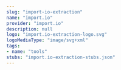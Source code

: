 ```yaml
---
slug: "import-io-extraction"
name: "import.io"
provider: "import.io"
description: null
logo: "import.io-extraction-logo.svg"
logoMediaType: "image/svg+xml"
tags:
- name: "tools"
stubs: "import.io-extraction-stubs.json"
---
```

